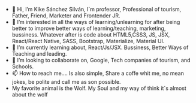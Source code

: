 - 👋 Hi, I’m Kike Sánchez Silván, I´m professor, Professional of tourism, Father, Friend, Marketer and Frontender JR.
- 👀 I’m interested in all the ways of learning/unlearning for after being better to improve better ways of learning/teaching, marketing, bussiness. Whatever after is code about HTML5,CSS3, JS, JSX, React/React Native, SASS, Bootstrap, Materialize, Material UI. 
- 🌱 I’m currently learning about, React/Js/JSX. Bussiness, Better Ways of Teaching and leading.
- 💞️ I’m looking to collaborate on, Google, Tech companies of tourism, and Schools.
- 📫 How to reach me.... Is also simple, Share a coffe whit me, no mean jokes, be polite and call me as son possible.
- My favorite animal is the Wolf. My Soul and my way of think it´s almost about the wolf
<!---
KikeSG2552/KikeSG2552 is a ✨ special ✨ repository because its `README.md` (this file) appears on your GitHub profile.
You can click the Preview link to take a look at your changes.
--->

